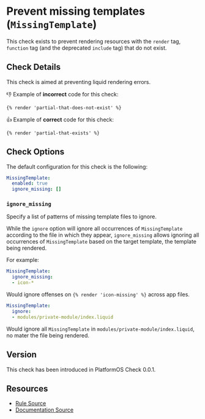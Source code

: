 # Prevent missing templates (`MissingTemplate`)

This check exists to prevent rendering resources with the `render` tag, `function` tag (and the deprecated `include` tag) that do not exist.

## Check Details

This check is aimed at preventing liquid rendering errors.

:-1: Example of **incorrect** code for this check:

```liquid
{% render 'partial-that-does-not-exist' %}
```

:+1: Example of **correct** code for this check:

```liquid
{% render 'partial-that-exists' %}
```

## Check Options

The default configuration for this check is the following:

```yaml
MissingTemplate:
  enabled: true
  ignore_missing: []
```

### `ignore_missing`

Specify a list of patterns of missing template files to ignore.

While the `ignore` option will ignore all occurrences of `MissingTemplate` according to the file in which they appear, `ignore_missing` allows ignoring all occurrences of `MissingTemplate` based on the target template, the template being rendered.

For example:

```yaml
MissingTemplate:
  ignore_missing:
  - icon-*
```

Would ignore offenses on `{% render 'icon-missing' %}` across app files.

```yaml
MissingTemplate:
  ignore:
  - modules/private-module/index.liquid
```

Would ignore all `MissingTemplate` in `modules/private-module/index.liquid`, no mater the file being rendered.

## Version

This check has been introduced in PlatformOS Check 0.0.1.

## Resources

- [Rule Source][codesource]
- [Documentation Source][docsource]

[codesource]: /lib/platformos_check/checks/missing_template.rb
[docsource]: /docs/checks/missing_template.md

